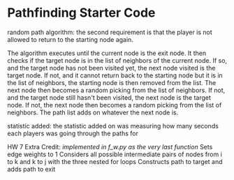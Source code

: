 # Pathfinding Starter Code

random path algorithm:
the second requirement is that the player is not allowed to return to the starting node again.

The algorithm executes until the current node is the exit node.
It then checks if the target node is in the list of neighbors of the current node. If so, and the target node has not been visited yet, the next node visited is the target node.
If not, and it cannot return back to the starting node but it is in the list of neighbors, the starting node is then removed from the list. The next node then becomes a random picking from the list of neighbors.
If not, and the target node still hasn't been visited, the next node is the target node.
If not, the next node then becomes a random picking from the list of neighbors.
The path list adds on whatever the next node is.

statistic added:
the statistic added on was measuring how many seconds each players was going through the paths for


HW 7 Extra Credit:
*implemented in f_w.py as the very last function*
Sets edge weights to 1
Considers all possible intermediate pairs of nodes from i to k and k to j with the three nested for loops
Constructs path to target and adds path to exit